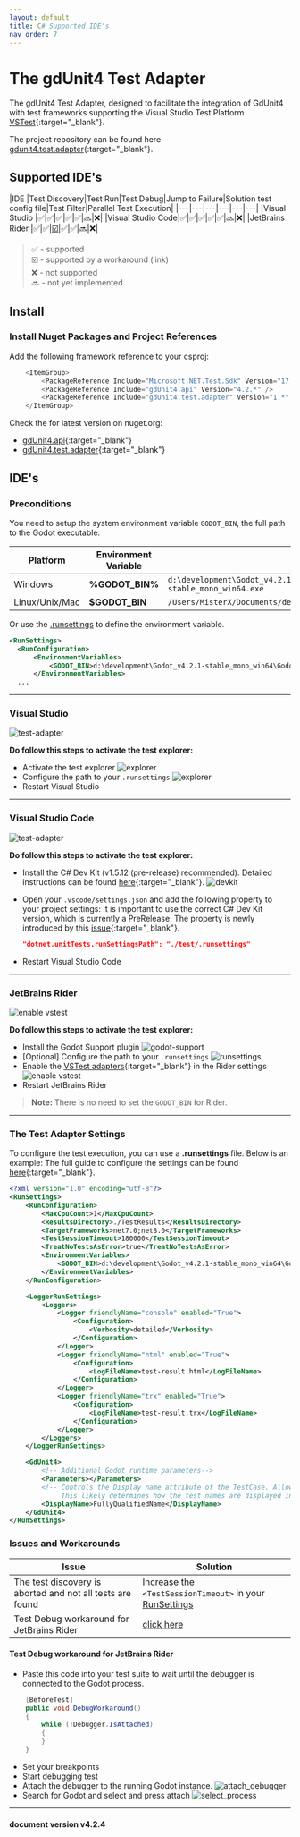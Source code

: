 ```yaml
---
layout: default
title: C# Supported IDE's
nav_order: 7
---
```


# The gdUnit4 Test Adapter

The gdUnit4 Test Adapter, designed to facilitate the integration of GdUnit4 with test frameworks supporting the Visual Studio Test Platform [VSTest](https://github.com/microsoft/vstest?tab=readme-ov-file#vstest){:target="_blank"}.

The project repository can be found here [gdunit4.test.adapter](https://github.com/MikeSchulze/gdUnit4Net/tree/master/testadapter/README.md){:target="_blank"}.

## Supported IDE's

|IDE               |Test Discovery|Test Run|Test Debug|Jump to Failure|Solution test config file|Test Filter|Parallel Test Execution|
|---|---|---|---|---|---|
|Visual Studio     |✅|✅|✅|✅|✅|🔜|❌|
|Visual Studio Code|✅|✅|✅|✅|✅|🔜|❌|
|JetBrains Rider   |✅|✅|[☑️](#test-debug-workaround-for-jetbrains-rider)|✅|✅|🔜|❌|

> ✅ - supported<br>
> ☑️ - supported by a workaround (link)<br>
> ❌ - not supported<br>
> 🔜 - not yet implemented<br>

## Install

### Install Nuget Packages and Project References

Add the following framework reference to your csproj:

```cs
    <ItemGroup>
        <PackageReference Include="Microsoft.NET.Test.Sdk" Version="17.9.0" />
        <PackageReference Include="gdUnit4.api" Version="4.2.*" />
        <PackageReference Include="gdUnit4.test.adapter" Version="1.*" />
    </ItemGroup>
```

Check the for latest version on nuget.org:

* [gdUnit4.api](https://www.nuget.org/packages/gdUnit4.api/4.2.1.1#versions-body-tab){:target="_blank"}
* [gdUnit4.test.adapter](https://www.nuget.org/packages/gdUnit4.test.adapter/#versions-body-tab){:target="_blank"}

## IDE's

### Preconditions

You need to setup the system environment variable `GODOT_BIN`, the full path to the Godot executable.

  |Platform|Environment Variable|Example Path|
  |---|---|---|
  |Windows|**%GODOT_BIN%**|`d:\development\Godot_v4.2.1-stable_mono_win64\Godot_v4.2.1-stable_mono_win64.exe`|
  |Linux/Unix/Mac|**$GODOT_BIN**|`/Users/MisterX/Documents/develop/GodotMono.app/Contents/MacOS/Godot`|

  Or use the [.runsettings](#the-test-adapter-settings) to define the environment variable.

  ```xml
  <RunSettings>
    <RunConfiguration>
        <EnvironmentVariables>
            <GODOT_BIN>d:\development\Godot_v4.2.1-stable_mono_win64\Godot_v4.2.1-stable_mono_win64.exe</GODOT_BIN>
        </EnvironmentVariables>
    ...
  ```

---

### Visual Studio

![test-adapter](/gdUnit4/assets/images/faq/visualstudio/test-explorer.png)

**Do follow this steps to activate the test explorer:**

* Activate the test explorer
![explorer](/gdUnit4/assets/images/faq/visualstudio/setup-test-1.png)
* Configure the path to your `.runsettings`
![explorer](/gdUnit4/assets/images/faq/visualstudio/setup-test-2.png)
* Restart Visual Studio

---

### Visual Studio Code

![test-adapter](/gdUnit4/assets/images/faq/visualstudio-code/test-explorer.png)

**Do follow this steps to activate the test explorer:**

* Install the C# Dev Kit (v1.5.12 (pre-release) recommended). Detailed instructions can be found [here](https://code.visualstudio.com/docs/csharp/testing){:target="_blank"}.
![devkit](/gdUnit4/assets/images/faq/visualstudio-code/test-setup-1.png)
* Open your `.vscode/settings.json` and add the following property to your project settings:
    It is important to use the correct C# Dev Kit version, which is currently a PreRelease.
    The property is newly introduced by this [issue](https://github.com/microsoft/vscode-dotnettools/issues/156){:target="_blank"}.

    ```json
    "dotnet.unitTests.runSettingsPath": "./test/.runsettings"
    ```

* Restart Visual Studio Code

---

### JetBrains Rider

![enable vstest](/gdUnit4/assets/images/faq/jetbrains/test-explorer.png)

**Do follow this steps to activate the test explorer:**

* Install the Godot Support plugin
![godot-support](/gdUnit4/assets/images/faq/jetbrains/plugin-godot-support.png)
* [Optional] Configure the path to your `.runsettings`
![runsettings](/gdUnit4/assets/images/faq/jetbrains/setup-test-1.png)
* Enable the [VSTest adapters](https://www.jetbrains.com/help/rider/Reference__Options__Tools__Unit_Testing__VSTest.html#projects-with-unit-tests){:target="_blank"} in the Rider settings
![enable vstest](/gdUnit4/assets/images/faq/jetbrains/setup-test-2.png)
* Restart JetBrains Rider

> **Note:** There is no need to set the `GODOT_BIN` for Rider.

---

### The Test Adapter Settings

To configure the test execution, you can use a **.runsettings** file. Below is an example:
The full guide to configure the settings can be found [here](https://learn.microsoft.com/en-us/visualstudio/test/configure-unit-tests-by-using-a-dot-runsettings-file?view=vs-2022){:target="_blank"}.

```xml
<?xml version="1.0" encoding="utf-8"?>
<RunSettings>
    <RunConfiguration>
        <MaxCpuCount>1</MaxCpuCount>
        <ResultsDirectory>./TestResults</ResultsDirectory>
        <TargetFrameworks>net7.0;net8.0</TargetFrameworks>
        <TestSessionTimeout>180000</TestSessionTimeout>
        <TreatNoTestsAsError>true</TreatNoTestsAsError>
        <EnvironmentVariables>
            <GODOT_BIN>d:\development\Godot_v4.2.1-stable_mono_win64\Godot_v4.2.1-stable_mono_win64.exe</GODOT_BIN>
        </EnvironmentVariables>
    </RunConfiguration>

    <LoggerRunSettings>
        <Loggers>
            <Logger friendlyName="console" enabled="True">
                <Configuration>
                    <Verbosity>detailed</Verbosity>
                </Configuration>
            </Logger>
            <Logger friendlyName="html" enabled="True">
                <Configuration>
                    <LogFileName>test-result.html</LogFileName>
                </Configuration>
            </Logger>
            <Logger friendlyName="trx" enabled="True">
                <Configuration>
                    <LogFileName>test-result.trx</LogFileName>
                </Configuration>
            </Logger>
        </Loggers>
    </LoggerRunSettings>

    <GdUnit4>
        <!-- Additional Godot runtime parameters-->
        <Parameters></Parameters>
        <!-- Controls the Display name attribute of the TestCase. Allowed values are SimpleName and FullyQualifiedName.
             This likely determines how the test names are displayed in the test results.-->
        <DisplayName>FullyQualifiedName</DisplayName>
    </GdUnit4>
</RunSettings>
```

### Issues and Workarounds

|Issue|Solution|
|-|-|
|The test discovery is aborted and not all tests are found|Increase the `<TestSessionTimeout>` in your [RunSettings](#the-test-adapter-settings)|
|Test Debug workaround for JetBrains Rider|[click here](#test-debug-workaround-for-jetbrains-rider)|

#### Test Debug workaround for JetBrains Rider

* Paste this code into your test suite to wait until the debugger is connected to the Godot process.

```cs
    [BeforeTest]
    public void DebugWorkaround()
    {
        while (!Debugger.IsAttached)
        {
        }
    }
```

* Set your breakpoints
* Start debugging test
* Attach the debugger to the running Godot instance.
![attach_debugger](/gdUnit4/assets/images/faq/jetbrains/attach-debug-process.png)
* Search for Godot and select and press attach
![select_process](/gdUnit4/assets/images/faq/jetbrains/select-process.png)

---
<h4> document version v4.2.4 </h4>